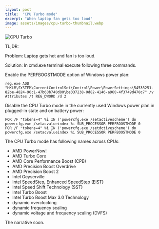```yaml
---
layout: post
title:  "CPU Turbo mode"
excerpt: "When laptop fan gets too loud"
image: assets/images/cpu-turbo-thumbnail.webp
---
```


![CPU Turbo](/assets/images/cpu-turbo.webp)


TL;DR:

Problem: Laptop gets hot and fan is too loud.

Solution: In cmd.exe terminal execute following three commands.

Enable the PERFBOOSTMODE option of Windows power plan:

```batchfile
reg.exe ADD "HKLM\SYSTEM\CurrentControlSet\Control\Power\PowerSettings\54533251-82be-4824-96c1-47b60b740d00\be337238-0d82-4146-a960-4f3749d470c7" /v Attributes /t REG_DWORD /d 2
```

Disable the CPU Turbo mode in the currently used Windows power plan in plugged-in state and on battery power:

```batchfile
FOR /F "tokens=4" %i IN ('powercfg.exe /setactivescheme') do powercfg.exe /setacvalueindex %i SUB_PROCESSOR PERFBOOSTMODE 0
FOR /F "tokens=4" %i IN ('powercfg.exe /setdctivescheme') do powercfg.exe /setacvalueindex %i SUB_PROCESSOR PERFBOOSTMODE 0
```

The CPU Turbo mode has following names across CPUs:

- AMD PowerNow!
- AMD Turbo Core
- AMD Core Performance Boost (CPB)
- AMD Precision Boost Overdrive
- AMD Precision Boost 2
- Intel Geyserville
- Intel SpeedStep, Enhanced SpeedStep (EIST)
- Intel Speed Shift Technology (SST)
- Intel Turbo Boost
- Intel Turbo Boost Max 3.0 Technology
- dynamic overclocking
- dynamic frequency scaling
- dynamic voltage and frequency scaling (DVFS)

The narrative soon.

